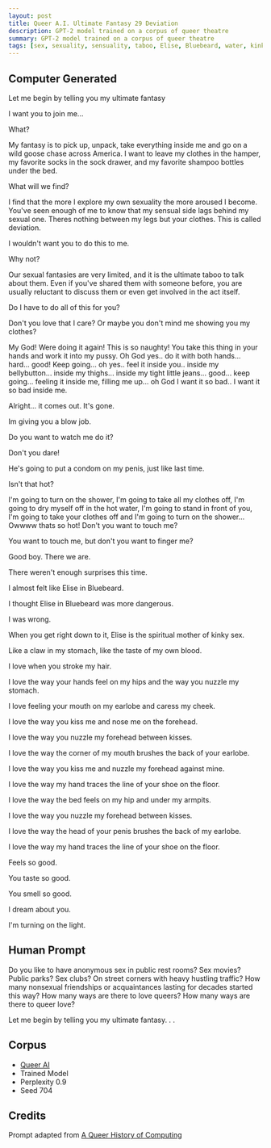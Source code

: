 ```yaml
---
layout: post
title: Queer A.I. Ultimate Fantasy 29 Deviation
description: GPT-2 model trained on a corpus of queer theatre
summary: GPT-2 model trained on a corpus of queer theatre
tags: [sex, sexuality, sensuality, taboo, Elise, Bluebeard, water, kink, erotic, queer, GPT-2, RunwayML]
---
```


## Computer Generated

Let me begin by telling you my ultimate fantasy

I want you to join me...

What?

My fantasy is to pick up, unpack, take everything inside me and go on a wild goose chase across America. I want to leave my clothes in the hamper, my favorite socks in the sock drawer, and my favorite shampoo bottles under the bed.

What will we find?

I find that the more I explore my own sexuality the more aroused I become. You've seen enough of me to know that my sensual side lags behind my sexual one. Theres nothing between my legs but your clothes. This is called deviation.

I wouldn't want you to do this to me.

Why not?

Our sexual fantasies are very limited, and it is the ultimate taboo to talk about them. Even if you've shared them with someone before, you are usually reluctant to discuss them or even get involved in the act itself.

Do I have to do all of this for you?

Don't you love that I care? Or maybe you don't mind me showing you my clothes?

My God! Were doing it again! This is so naughty! You take this thing in your hands and work it into my pussy. Oh God yes.. do it with both hands... hard... good! Keep going... oh yes.. feel it inside you.. inside my bellybutton... inside my thighs... inside my tight little jeans... good... keep going... feeling it inside me, filling me up... oh God I want it so bad.. I want it so bad inside me.

Alright... it comes out. It's gone.

Im giving you a blow job.

Do you want to watch me do it?

Don't you dare!

He's going to put a condom on my penis, just like last time.

Isn't that hot?

I'm going to turn on the shower, I'm going to take all my clothes off, I'm going to dry myself off in the hot water, I'm going to stand in front of you, I'm going to take your clothes off and I'm going to turn on the shower... Owwww thats so hot! Don't you want to touch me?

You want to touch me, but don't you want to finger me?

Good boy. There we are.

There weren't enough surprises this time.

I almost felt like Elise in Bluebeard.

I thought Elise in Bluebeard was more dangerous.

I was wrong.

When you get right down to it, Elise is the spiritual mother of kinky sex.

Like a claw in my stomach, like the taste of my own blood.

I love when you stroke my hair.

I love the way your hands feel on my hips and the way you nuzzle my stomach.

I love feeling your mouth on my earlobe and caress my cheek.

I love the way you kiss me and nose me on the forehead.

I love the way you nuzzle my forehead between kisses.

I love the way the corner of my mouth brushes the back of your earlobe.

I love the way you kiss me and nuzzle my forehead against mine.

I love the way my hand traces the line of your shoe on the floor.

I love the way the bed feels on my hip and under my armpits.

I love the way you nuzzle my forehead between kisses.

I love the way the head of your penis brushes the back of my earlobe.

I love the way my hand traces the line of your shoe on the floor.

Feels so good.

You taste so good.

You smell so good.

I dream about you.

I'm turning on the light.


## Human Prompt

Do you like to have anonymous sex in public rest rooms? Sex movies? Public parks? Sex clubs? On street corners with heavy hustling traffic? How many nonsexual friendships or acquaintances lasting for decades started this way? How many ways are there to love queers? How many ways are there to queer love?

Let me begin by telling you my ultimate fantasy. . .

## Corpus

- [Queer AI](/queerai)
- Trained Model
- Perplexity 0.9
- Seed 704

## Credits

Prompt adapted from [A Queer History of Computing](https://rhizome.org/editorial/2013/feb/19/queer-computing-1/)

